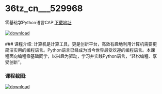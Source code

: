 # 36tz_cn___529968
零基础学Python语言CAP
[下载地址](http://www.36tz.cn/article/529968 "下载地址")
<br/></br>[![download](http://36tz.cn/muke_img/2020_01_1-50.png "下载地址")](http://www.36tz.cn/article/529968 "下载地址")
<br/></br>### 课程介绍:
计算机是计算工具，更是创新平台，高效有趣地利用计算机需要更简洁实用的编程语言。Python语言已经成为当今世界最受欢迎的编程语言。本课程面向编程零基础同学，以兴趣为驱动，学习并实践Python语言，“轻松编程、享受创新”。

### 课程截图:
[![download](http://36tz.cn/muke_img/2020_01_11-52.png "下载地址")](http://www.36tz.cn/article/529968 "下载地址")
